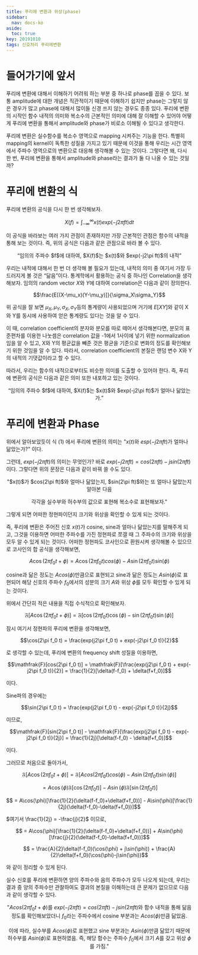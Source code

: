 ```yaml
---
title: 푸리에 변환과 위상(phase)
sidebar:
  nav: docs-ko
aside:
  toc: true
key: 20191010
tags: 신호처리 푸리에변환
---
```

# 들어가기에 앞서

푸리에 변환에 대해서 이해하기 어려워 하는 부분 중 하나로 phase를 꼽을 수 있다. 보통 amplitude에 대한 개념은 직관적이기 때문에 이해하기 쉽지만 phase는 그렇지 않은 경우가 많고 phase에 대해서 많이들 신경 쓰지 않는 경우도 종종 있다. 푸리에 변환의 시작인 함수 내적의 의미와 복소수의 근본적인 의미에 대해 잘 이해할 수 있어야 어떻게 푸리에 변환을 통해서 amplitude와 phase가 비로소 이해될 수 있다고 생각한다. 

푸리에 변환은 실수함수를 복소수 영역으로 mapping 시켜주는 기능을 한다. 특별히 mapping의 kernel이 독특한 성질을 가지고 있기 때문에 이것을 통해 우리는 시간 영역에서 주파수 영역으로의 변환으로 대응해 생각해볼 수 있는 것이다. 그렇다면 왜, 다시 한 번, 푸리에 변환을 통해서 amplitude와 phase라는 결과가 둘 다 나올 수 있는 것일까?

# 푸리에 변환의 식

푸리에 변환의 공식을 다시 한 번 생각해보자.

$$X(f) = \int_{-\infty}^{\infty}x(t)exp(-j2\pi ft)dt$$

이 공식을 바라보는 여러 가지 관점이 존재하지만 가장 근본적인 관점은 함수의 내적을 통해 보는 것이다. 즉, 위의 공식은 다음과 같은 관점으로 바라 볼 수 있다.

<center>“임의의 주파수 $f$에 대하여, $X(f)$는 $x(t)$와 $exp(-j2\pi ft)$의 내적”</center>

우리는 내적에 대해서 한 번 더 생각해 볼 필요가 있는데, 내적의 의미 중 여기서 가장 두드러지게 볼 것은 “닮음”이다. 통계학에서 활용하는 공식 중 하나인 Correlation을 생각해보자. 임의의 random vector $X$와 $Y$에 대하여 correlation은 다음과 같이 정의한다. 

$$\frac{E[(X-\mu_x)(Y-\mu_y)]}{\sigma_X\sigma_Y}$$

위 공식을 잘 보면  $\mu_X, \mu_Y,\sigma_X,\sigma_Y$등의  통계량이 사용되었으며 거기에 $E[XY]$와 같이 X와 Y를 동시에 사용하여 얻은 통계량도 있다는 것을 알 수 있다. 

이 때, correlation coefficient의 분자와 분모를 따로 떼어서 생각해본다면, 분모의 표준편차를 이용한 나눗셈은 correlation 값을 -1에서 1사이에 넣기 위한 normalization 임을 알 수 있고, X와 Y의 평균값을 빼준 것은 평균을 기준으로 변화의 정도를 확인해보기 위한 것임을 알 수 있다. 따라서, correlation coefficient의 본질은 랜덤 변수 X와 Y의 내적의 기댓값이라고 할 수 있다.

따라서, 우리는 함수의 내적으로부터도 비슷한 의미를 도출할 수 있어야 한다. 즉, 푸리에 변환의 공식은 다음과 같은 의미 또한 내포하고 있는 것이다.

<center>“임의의 주파수 $f$에 대하여, $X(f)$는 $x(t)$와 $exp(-j2\pi ft)$가 얼마나 닮았는가.”</center>

# 푸리에 변환과 Phase

위에서 알아보았듯이 식 (1) 에서 푸리에 변환의 의미는 "$x(t)$와 $esp(-j2\pi ft)$가 얼마나 닮았는가?" 이다.

그런데, $exp(-j2\pi ft)$의 의미는 무엇인가? 바로 $exp(-j2\pi ft)=cos(2\pi ft)-jsin(2\pi ft)$이다. 그렇다면 위의 문장은 다음과 같이 바꿔 쓸 수도 있다.

<center> "$x(t)$가 $cos(2\pi ft)$와 얼마나 닮았는지, $sin(2\pi ft)$와는 또 얼마나 닮았는지 알아본 다음

각각을 실수부와 허수부의 값으로 표현해 복소수로 표현해보자."</center>

그렇게 되면 어떠한 정현파이던지 크기와 위상을 확인할 수 있게 되는 것이다. 

즉, 푸리에 변환은 주어진 신호 $x(t)$가 cosine, sine과 얼마나 닮았는지를 말해주게 되고, 그것을 이용하면 어떠한 주파수를 가진 정현파로 쪼갤 때 그 주파수의 크기와 위상을 모두 알 수 있게 되는 것이다. 어떠한 정현파도 코사인으로 환원시켜 생각해볼 수 있으므로 코사인의 합 공식을 생각해보면,

$$A\cos(2\pi f_0 t + \phi) = A\cos(2\pi f_0 t) cos(\phi) - A \sin (2\pi f_0 t)sin(\phi)$$

cosine과 닮은 정도는 $A cos(\phi)$만큼으로 표현되고 sine과 닮은 정도는 $A sin(\phi)$로 표현되어 해당 신호의 주파수 $f_0$에서의 성분의 크기 $A$와 위상 $\phi$를 모두 확인할 수 있게 되는 것이다. 

위에서 간단히 적은 내용을 직접 수식적으로 확인해보자.

$$\mathfrak{F}[A\cos(2\pi f_0 t + \phi)] = \mathfrak{F}[\cos(2\pi f_0 t)\cos(\phi) - \sin(2\pi f_0 t)\sin(\phi)]$$


잠시 여기서 정현파의 푸리에 변환을 생각해보면,

$$\cos(2\pi f_0 t) = \frac{exp(j2\pi f_0 t) + exp(-j2\pi f_0 t)}{2}$$

로 생각할 수 있는데, 푸리에 변환의 frequency shift 성질을 이용하면,

$$\mathfrak{F}[cos(2\pi f_0 t)] = \mathfrak{F}[\frac{exp(j2\pi f_0 t) + exp(-j2\pi f_0 t)}{2}] = \frac{1}{2}[\delta(f-f_0) + \delta(f+f_0)]$$

이다.


Sine파의 경우에는 

$$\sin(2\pi f_0 t) = \frac{exp(j2\pi f_0 t) - exp(-j2\pi f_0 t)}{2j}$$

이므로,

$$\mathfrak{F}[sin(2\pi f_0 t)] - \mathfrak{F}[\frac{exp(j2\pi f_0 t) - exp(-j2\pi f_0 t)}{2j}] = \frac{1}{2j}[\delta(f-f_0) - \delta(f+f_0)]$$

이다.

그러므로 처음으로 돌아가서,

$$\mathfrak{F}[A\cos(2\pi f_0 t + \phi)] = \mathfrak{F}[A cos(2\pi f_0 t) cos(\phi) - A\sin(2\pi f_0 t)\sin(\phi)]$$

$$ = A\cos(\phi)\mathfrak{F}[\cos(2\pi f_0 t)] - A\sin(\phi)\mathfrak{F}[\sin(2\pi f_0 t)]$$

$$ = A\cos(\phi)[\frac{1}{2}(\delta(f-f_0)+\delta(f+f_0))] - A\sin(\phi)[\frac{1}{2j}(\delta(f-f_0)-\delta(f+f_0))]$$

$여기서 \frac{1}{2j} = -\frac{j}{2}$ 이므로,

$$ = A\cos(\phi)[\frac{1}{2}(\delta(f-f_0)+\delta(f+f_0))] + A\sin(\phi)[\frac{j}{2}(\delta(f-f_0)-\delta(f+f_0))]$$

$$ = \frac{A}{2}\delta(f-f_0)(\cos(\phi) + j\sin(\phi)) + \frac{A}{2}\delta(f+f_0)(\cos(\phi)-j\sin(\phi))$$

와 같이 정리할 수 있게 된다. 

실수 신호를 푸리에 변환하면 양의 주파수와 음의 주파수가 모두 나오게 되는데, 우리는 결과 중 양의 주파수만 관찰하여도 결과의 본질을 이해하는데 큰 문제가 없으므로 다음과 같이 생각할 수 있다.

<center> 

"$Acos(2\pi f_0t+\phi)$를 $exp(-j2\pi ft)=cos(2\pi ft)-jsin(2\pi ft)$와 함수 내적을 통해 닮음 정도를 확인해보았더니 $f_0$라는 주파수에서 cosine 부분과는 $Acos(\phi)$만큼 닮았음.
<br><br>
 이에 따라, 실수부를 $A cos(\phi)$로 표현했고 sine 부분과는 $A sin(\phi)$만큼 닮았기 때문에 허수부를 $A sin(\phi)$로 표현하였음. 즉, 해당 함수는 주파수 $f_0$에서 크기 $A$를 갖고 위상 $\phi$를 가짐."

</center>